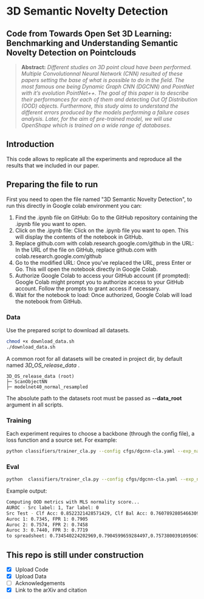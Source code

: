# 3D Semantic Novelty Detection
## Code from Towards Open Set 3D Learning: Benchmarking and Understanding Semantic Novelty Detection on Pointclouds

> **Abstract:** *Different studies on 3D point cloud have been performed. Multiple Convolutionnal Neural Network (CNN) resulted of these papers setting the base of what is possible to do in the field. The most famous one being Dynamic Graph CNN (DGCNN) and PointNet with it’s evolution PointNet++. The goal of this paper is to describe their performances for each of them and detecting Out Of Distribution (OOD) objects. Furthermore, this study aims to understand the different errors produced by the models performing a failure cases analysis. Later, for the aim of pre-trained model, we will use OpenShape which is trained on a wide range of databases.*

## Introduction

This code allows to replicate all the experiments and reproduce all the results that we included in
our paper.

## Preparing the file to run
First you need to open the file named "3D Semantic Novelty Detection", to run this directly in Google colab environment you can:
1. Find the .ipynb file on GitHub: Go to the GitHub repository containing the .ipynb file you want to open.
2. Click on the .ipynb file: Click on the .ipynb file you want to open. This will display the contents of the notebook in GitHub.
3. Replace github.com with colab.research.google.com/github in the URL: In the URL of the file on GitHub, replace github.com with colab.research.google.com/github
4. Go to the modified URL: Once you've replaced the URL, press Enter or Go. This will open the notebook directly in Google Colab.
5. Authorize Google Colab to access your GitHub account (if prompted): Google Colab might prompt you to authorize access to your GitHub account. Follow the prompts to grant access if necessary.
6. Wait for the notebook to load: Once authorized, Google Colab will load the notebook from GitHub.

### Data
Use the prepared script to download all datasets. 

```bash
chmod +x download_data.sh
./download_data.sh
```

A common root for all datasets will be created in project dir, by default named *3D_OS_release_data* .
```
3D_OS_release_data (root)
├─ ScanObjectNN
├─ modelnet40_normal_resampled
```

The absolute path to the datasets root must be passed as **--data_root** argument in all scripts.


### Training

Each experiment requires to choose a backbone (through the config file), a loss function and a source set. For example: 

```bash
python classifiers/trainer_cla.py --config cfgs/dgcnn-cla.yaml --exp_name DGCNN_CE_SR1 --src SR1 --loss CE 
```

### Eval 

```bash
python  classifiers/trainer_cla.py --config cfgs/dgcnn-cla.yaml --exp_name DGCNN_CE_SR1 --src SR1 --loss CE -mode eval --ckpt_path outputs/DGCNN_CE_SN1/models/model_last.pth

```

Example output:
```bash
Computing OOD metrics with MLS normality score...
AUROC - Src label: 1, Tar label: 0
Src Test - Clf Acc: 0.8522321428571429, Clf Bal Acc: 0.7607892805466309
Auroc 1: 0.7345, FPR 1: 0.7905
Auroc 2: 0.7574, FPR 2: 0.7458
Auroc 3: 0.7440, FPR 3: 0.7719
to spreadsheet: 0.734540224202969,0.7904599659284497,0.7573800391095067,0.7457882069795427,0.7440065016031351,0.7719451371571072
```








## This repo is still under construction
- [x] Upload Code
- [x] Upload Data
- [ ] Acknowledgements
- [x] Link to the arXiv and citation
